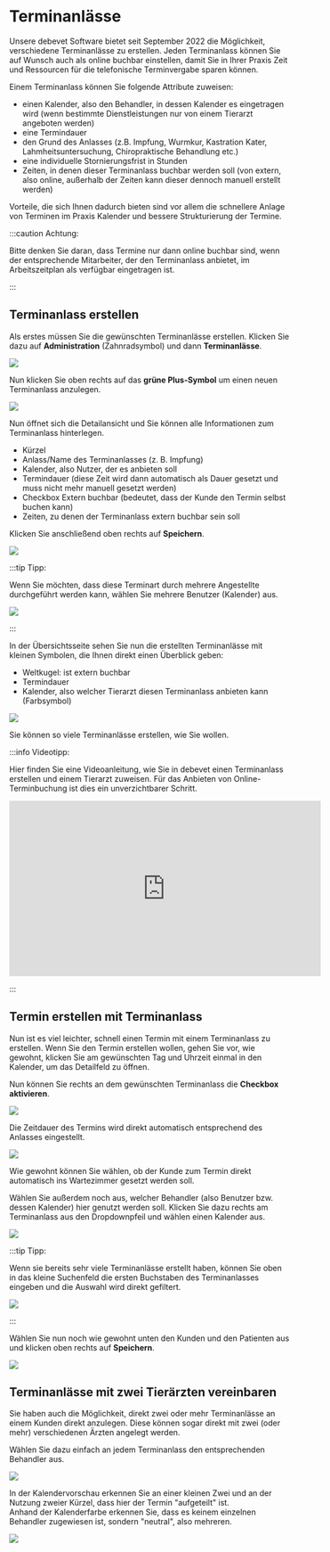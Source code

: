 # Terminanlässe 

Unsere debevet Software bietet seit  September 2022 die Möglichkeit, verschiedene Terminanlässe zu erstellen. Jeden Terminanlass
können Sie auf Wunsch auch als online buchbar einstellen, damit Sie in Ihrer Praxis Zeit und Ressourcen für die telefonische 
Terminvergabe sparen können.

Einem Terminanlass können Sie folgende Attribute zuweisen:
* einen Kalender, also den Behandler, in dessen Kalender es eingetragen wird (wenn bestimmte Dienstleistungen nur von einem Tierarzt angeboten werden)
* eine Termindauer
* den Grund des Anlasses (z.B. Impfung, Wurmkur, Kastration Kater, Lahmheitsuntersuchung, Chiropraktische Behandlung etc.)
* eine individuelle Stornierungsfrist in Stunden 
* Zeiten, in denen dieser Terminanlass buchbar werden soll (von extern, also online, außerhalb der Zeiten kann dieser dennoch manuell
erstellt werden)

Vorteile, die sich Ihnen dadurch bieten sind vor allem die schnellere Anlage von Terminen im Praxis Kalender und bessere Strukturierung der
Termine.

:::caution Achtung: 

Bitte denken Sie daran, dass Termine nur dann online buchbar sind, wenn der entsprechende Mitarbeiter, der den Terminanlass anbietet, im Arbeitszeitplan
als verfügbar eingetragen ist.  

:::  

## Terminanlass erstellen 

Als erstes müssen Sie die gewünschten Terminanlässe erstellen. Klicken Sie dazu auf **Administration** (Zahnradsymbol) und dann
**Terminanlässe**. 

![](../../static/img/Admin/terminanlass1.png)  

Nun klicken Sie oben rechts auf das **grüne Plus-Symbol** um einen neuen Terminanlass anzulegen.  

![](../../static/img/Admin/terminanlass2.png)  

Nun öffnet sich die Detailansicht und Sie können alle Informationen zum Terminanlass hinterlegen. 
* Kürzel
* Anlass/Name des Terminanlasses (z. B. Impfung)
* Kalender, also Nutzer, der es anbieten soll
* Termindauer (diese Zeit wird dann automatisch als Dauer gesetzt und muss nicht mehr manuell gesetzt werden)
* Checkbox Extern buchbar (bedeutet, dass der Kunde den Termin selbst buchen kann)
* Zeiten, zu denen der Terminanlass extern buchbar sein soll

Klicken Sie anschließend oben rechts auf **Speichern**.  

![](../../static/img/Kunden/terminanlass_zeiten.png)

:::tip Tipp: 

Wenn Sie möchten, dass diese Terminart durch mehrere Angestellte durchgeführt werden kann, wählen Sie mehrere Benutzer (Kalender) aus.  

![](../../static/img/Admin/terminanlass4.png)  

::: 

In der Übersichtsseite sehen Sie nun die erstellten Terminanlässe mit kleinen Symbolen, die Ihnen direkt einen Überblick geben:

* Weltkugel: ist extern buchbar 
* Termindauer
* Kalender, also welcher Tierarzt diesen Terminanlass anbieten kann (Farbsymbol)  

![](../../static/img/Admin/terminanlass5.png)

Sie können so viele Terminanlässe erstellen, wie Sie wollen.

:::info Videotipp:  

Hier finden Sie eine Videoanleitung, wie Sie in debevet einen Terminanlass erstellen und einem Tierarzt zuweisen. Für das Anbieten von
Online-Terminbuchung ist dies ein unverzichtbarer Schritt.  
<iframe width="560" height="315" src="https://www.youtube.com/embed/sxtAFw4mVD0?si=9BuAt8bdZLwlTjpQ" title="YouTube video player" frameborder="0"
allow="accelerometer; autoplay; clipboard-write; encrypted-media; gyroscope; picture-in-picture; web-share" allowfullscreen></iframe>   

:::  

## Termin erstellen mit Terminanlass 

Nun ist es viel leichter, schnell einen Termin mit einem Terminanlass zu erstellen.
Wenn Sie den Termin erstellen wollen, gehen Sie vor, wie gewohnt, klicken Sie am gewünschten Tag und Uhrzeit einmal in den Kalender, um das 
Detailfeld zu öffnen.  

Nun können Sie rechts an dem gewünschten Terminanlass die **Checkbox aktivieren**. 

![](../../static/img/Admin/terminanlass_erstellen1.png)  

Die Zeitdauer des Termins wird direkt automatisch entsprechend des Anlasses eingestellt.  

![](../../static/img/Admin/terminanlass_dauer.png)  

Wie gewohnt können Sie wählen, ob der Kunde zum Termin direkt automatisch ins Wartezimmer gesetzt werden soll. 

Wählen Sie außerdem noch aus, welcher Behandler (also Benutzer bzw. dessen Kalender) hier genutzt werden soll. Klicken Sie dazu rechts am
Terminanlass aus den Dropdownpfeil und wählen einen Kalender aus.  

![](../../static/img/Admin/terminanlass_nutzerwahl.png)

:::tip Tipp:  

Wenn sie bereits sehr viele Terminanlässe erstellt haben, können Sie oben in das kleine Suchenfeld die ersten Buchstaben des Terminanlasses 
eingeben und die Auswahl wird direkt gefiltert.   

![](../../static/img/Admin/terminanlass_suchen.png)  

:::  

Wählen Sie nun noch wie gewohnt unten den Kunden und den Patienten aus und klicken oben rechts auf **Speichern**. 

![](../../static/img/Admin/terminanlass_speichern.png)

## Terminanlässe mit zwei Tierärzten vereinbaren  

Sie haben auch die Möglichkeit, direkt zwei oder mehr Terminanlässe an einem Kunden direkt anzulegen. Diese können sogar direkt mit
zwei (oder mehr) verschiedenen Ärzten angelegt werden. 

Wählen Sie dazu einfach an jedem Terminanlass den entsprechenden Behandler aus.   

![](../../static/img/Admin/terminanlass_zwei_aerzte.png)  

In der Kalendervorschau erkennen Sie an einer kleinen Zwei und an der Nutzung zweier Kürzel, dass hier der Termin "aufgeteilt" ist.   
Anhand der Kalenderfarbe erkennen Sie, dass es keinem einzelnen Behandler zugewiesen ist, sondern "neutral", also mehreren. 

![](../../static/img/Admin/kalenderansicht_2aerzte.png)  



